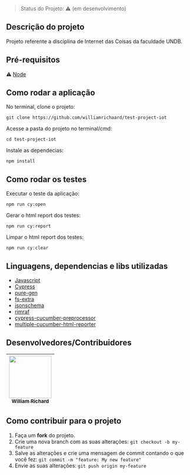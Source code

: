 > Status do Projeto: :warning: (em desenvolvimento)

## Descrição do projeto 

<p align="justify">
  Projeto referente a disciplina de Internet das Coisas da faculdade UNDB.
</p>

## Pré-requisitos

:warning: [Node](https://nodejs.org/en/download/)

## Como rodar a aplicação

No terminal, clone o projeto: 

```
git clone https://github.com/williamrichaard/test-project-iot
```
Acesse a pasta do projeto no terminal/cmd:

```
cd test-project-iot
```

Instale as dependecias:

```
npm install
```

## Como rodar os testes

Executar o teste da aplicação:

```
npm run cy:open
```

Gerar o html report dos testes:

```
npm run cy:report
```

Limpar o html report dos testes:

```
npm run cy:clear
```

## Linguagens, dependencias e libs utilizadas

- [Javascript](https://pt-br.reactjs.org/docs/create-a-new-react-app.html)
- [Cypress](https://docs.cypress.io/guides/overview/why-cypress)
- [pure-gen](https://www.npmjs.com/package/pure-gen)
- [fs-extra](https://www.npmjs.com/package/fs-extra)
- [jsonschema](https://www.npmjs.com/package/jsonschema)
- [rimraf](https://www.npmjs.com/package/rimraf)
- [cypress-cucumber-preprocessor](https://github.com/TheBrainFamily/cypress-cucumber-preprocessor)
- [multiple-cucumber-html-reporter](https://www.npmjs.com/package/multiple-cucumber-html-reporter)

## Desenvolvedores/Contribuidores

| [<img src="https://avatars.githubusercontent.com/u/55960615?v=4" width=115><br><sub>William Richard</sub>](https://github.com/williamrichaard)
| :---: |

## Como contribuir para o projeto

1. Faça um **fork** do projeto.
2. Crie uma nova branch com as suas alterações: `git checkout -b my-feature`
3. Salve as alterações e crie uma mensagem de commit contando o que você fez: `git commit -m "feature: My new feature"`
4. Envie as suas alterações: `git push origin my-feature`